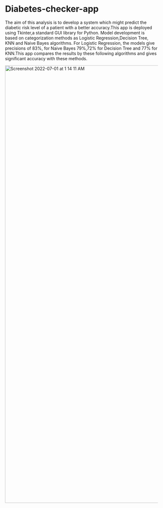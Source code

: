 # Diabetes-checker-app

The aim of this analysis is to develop a system which might predict the diabetic risk level of a patient with a better accuracy.This app is deployed using Tkinter,a  standard GUI library for Python. Model development is based on categorization methods as Logistic Regression,Decision Tree, KNN and Naive Bayes algorithms. For Logistic Regression, the models give precisions of 83%, for Naive Bayes 79%,72% for Decision Tree and 77% for KNN.This app compares the results by these following algorithms and gives significant accuracy with these methods.


<img width="1440" alt="Screenshot 2022-07-01 at 1 14 11 AM" src="https://user-images.githubusercontent.com/79111798/176763904-68aaf885-d4cc-4599-997f-bcab96c421f7.png">


